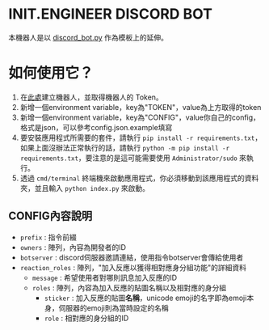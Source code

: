 # INIT.ENGINEER DISCORD BOT

本機器人是以 [discord_bot.py](https://github.com/AlexFlipnote/discord_bot.py) 作為模板上的延伸。

# 如何使用它？

1. 在[此處](https://discordapp.com/developers/applications/me)建立機器人，並取得機器人的 Token。
2. 新增一個environment variable，key為"TOKEN"，value為上方取得的token
3. 新增一個environment variable，key為"CONFIG"，value你自己的config，格式是json，可以參考config.json.example填寫
4. 要安裝應用程式所需要的套件，請執行 `pip install -r requirements.txt`，如果上面沒辦法正常執行的話，請執行 `python -m pip install -r requirements.txt`，要注意的是這可能需要使用 `Administrator/sudo` 來執行。
5. 透過 `cmd/terminal` 終端機來啟動應用程式，你必須移動到該應用程式的資料夾，並且輸入 `python index.py` 來啟動。

## CONFIG內容說明

* ``prefix`` : 指令前綴
* ``owners`` : 陣列，內容為開發者的ID
* ``botserver`` : discord伺服器邀請連結，使用指令botserver會傳給使用者
* ``reaction_roles`` : 陣列，"加入反應以獲得相對應身分組功能"的詳細資料
    * ``message`` : 希望使用者對哪則訊息加入反應的ID
    * ``roles`` : 陣列，內容為加入反應的貼圖名稱以及相對應的身分組
        * ``sticker`` : 加入反應的貼圖**名稱**，unicode emoji的名字即為emoji本身，伺服器的emoji則為當時設定的名稱
        * ``role`` : 相對應的身分組的ID